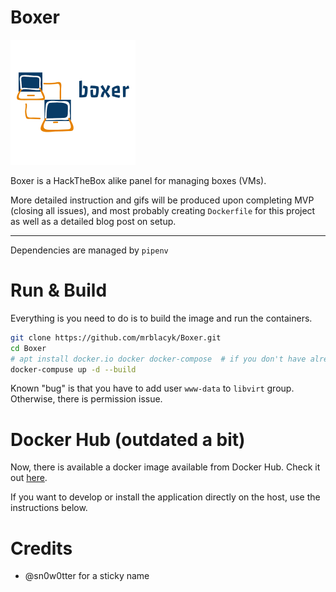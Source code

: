 # Boxer

![Boxer Logo](boxer-logo.png)

Boxer is a HackTheBox alike panel for managing boxes (VMs).

More detailed instruction and gifs will be produced upon completing MVP (closing all issues), and most probably creating `Dockerfile` for this project as well as a detailed blog post on setup.

---

Dependencies are managed by `pipenv`

# Run & Build

Everything is you need to do is to build the image and run the containers.

```bash
git clone https://github.com/mrblacyk/Boxer.git
cd Boxer
# apt install docker.io docker docker-compose  # if you don't have already
docker-compuse up -d --build
```

Known "bug" is that you have to add user `www-data` to `libvirt` group. Otherwise, there is permission issue.

# Docker Hub (outdated a bit)

Now, there is available a docker image available from Docker Hub. Check it out [here](https://hub.docker.com/r/mrbl4cyk/boxer).

If you want to develop or install the application directly on the host, use the instructions below.


# Credits

* @sn0w0tter for a sticky name
